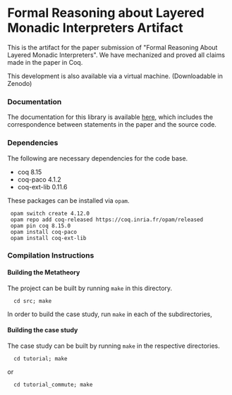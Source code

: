 # Formal Reasoning about Layered Monadic Interpreters Artifact

This is the artifact for the paper submission of "Formal Reasoning About Layered Monadic Interpreters".
We have mechanized and proved all claims made in the paper in Coq.

This development is also available via a virtual machine. (Downloadable in Zenodo)

### Documentation

The documentation for this library is available [here](http://euisuny.github.io/icfp22-layered-monadic-interpreters/), which includes the correspondence between statements in the paper and the source code.

### Dependencies

The following are necessary dependencies for the code base.

- coq 8.15
- coq-paco 4.1.2
- coq-ext-lib 0.11.6


These packages can be installed via `opam`.

```
 opam switch create 4.12.0
 opam repo add coq-released https://coq.inria.fr/opam/released
 opam pin coq 8.15.0
 opam install coq-paco
 opam install coq-ext-lib
```

### Compilation Instructions

#### Building the Metatheory
The project can be built by running `make` in this directory.
```
  cd src; make
```
In order to build the case study, run `make` in each of the subdirectories, 

#### Building the case study
The case study can be built by running `make` in the respective directories.
```
  cd tutorial; make
```
or
```
  cd tutorial_commute; make
```
